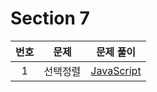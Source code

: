 # Section 7

| 번호 |   문제   |           문제 풀이           |
| :--: | :------: | :---------------------------: |
|  1   | 선택정렬 | [JavaScript](./1-선택정렬.js) |
